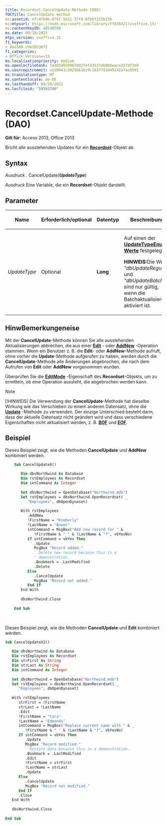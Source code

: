 ```yaml
---
title: Recordset.CancelUpdate-Methode (DAO)
TOCTitle: CancelUpdate method
ms:assetid: efc4f60b-876f-5e11-37fd-0fbbf225b15b
ms:mtpsurl: https://msdn.microsoft.com/library/Ff836421(v=office.15)
ms:contentKeyID: 48548590
ms.date: 09/18/2015
mtps_version: v=office.15
f1_keywords:
- dao360.chm1053072
f1_categories:
- Office.Version=v15
ms.localizationpriority: medium
ms.openlocfilehash: fa3b54650967dd2fef435374b8b6eace327df3dd
ms.sourcegitcommit: a1d9041c20256616c9c183f7d1049142a7ac6991
ms.translationtype: MT
ms.contentlocale: de-DE
ms.lasthandoff: 09/24/2021
ms.locfileid: "59593740"
---
```

# <a name="recordsetcancelupdate-method-dao"></a>Recordset.CancelUpdate-Methode (DAO)

**Gilt für**: Access 2013, Office 2013

Bricht alle ausstehenden Updates für ein **[Recordset](recordset-object-dao.md)**-Objekt ab.

## <a name="syntax"></a>Syntax

*Ausdruck* . CancelUpdate(***UpdateType***)

*Ausdruck* Eine Variable, die ein **Recordset**-Objekt darstellt.

## <a name="parameters"></a>Parameter

<table>
<colgroup>
<col style="width: 25%" />
<col style="width: 25%" />
<col style="width: 25%" />
<col style="width: 25%" />
</colgroup>
<thead>
<tr class="header">
<th><p>Name</p></th>
<th><p>Erforderlich/optional</p></th>
<th><p>Datentyp</p></th>
<th><p>Beschreibung</p></th>
</tr>
</thead>
<tbody>
<tr class="odd">
<td><p><em>UpdateType</em></p></td>
<td><p>Optional</p></td>
<td><p><strong>Long</strong></p></td>
<td><p>Auf einen der <strong><a href="updatetypeenum-enumeration-dao.md">UpdateTypeEnum-Werte</a></strong> festgelegt.</p><p><strong>HINWEIS:</strong>Die Werte <EM>"dbUpdateRegular"</EM> und <EM>"dbUpdateBatch"</EM> sind nur gültig, wenn die Batchaktualisierung aktiviert ist.</p>
</td>
</tr>
</tbody>
</table>


## <a name="remarks"></a>HinwBemerkungeneise

Mit der **CancelUpdate**-Methode können Sie alle ausstehenden Aktualisierungen abbrechen, die aus einer **[Edit](recordset-edit-method-dao.md)** - oder **[AddNew](recordset-addnew-method-dao.md)** -Operation stammen. Wenn ein Benutzer z. B. die **Edit**- oder **AddNew**-Methode aufruft, ohne vorher die **Update**-Methode aufgerufen zu haben, werden durch die **CancelUpdate**-Methode alle Änderungen abgebrochen, die nach dem Aufrufen von **Edit** oder **AddNew** vorgenommen wurden.

Überprüfen Sie die **[EditMode](recordset-editmode-property-dao.md)** -Eigenschaft des **Recordset**-Objekts, um zu ermitteln, ob eine Operation aussteht, die abgebrochen werden kann.

> [!NOTE]
> [!HINWEIS] Die Verwendung der **CancelUpdate**-Methode hat dieselbe Wirkung wie das Verschieben zu einem anderen Datensatz, ohne die **[Update](recordset-update-method-dao.md)** -Methode zu verwenden. Der einzige Unterschied besteht darin, dass der aktuelle Datensatz nicht geändert wird und dass verschiedene Eigenschaften nicht aktualisiert werden, z. B. **[BOF](recordset-bof-property-dao.md)** und **[EOF](recordset-eof-property-dao.md)**.


## <a name="example"></a>Beispiel

Dieses Beispiel zeigt, wie die Methoden **CancelUpdate** und **AddNew** kombiniert werden.

```vb
    Sub CancelUpdateX() 
     
       Dim dbsNorthwind As Database 
       Dim rstEmployees As Recordset 
       Dim intCommand As Integer 
     
       Set dbsNorthwind = OpenDatabase("Northwind.mdb") 
       Set rstEmployees = dbsNorthwind.OpenRecordset( _ 
          "Employees", dbOpenDynaset) 
     
       With rstEmployees 
          .AddNew 
          !FirstName = "Kimberly" 
          !LastName = "Bowen" 
          intCommand = MsgBox("Add new record for " & _ 
             !FirstName & " " & !LastName & "?", vbYesNo) 
          If intCommand = vbYes Then 
             .Update 
             MsgBox "Record added." 
             ' Delete new record because this is a  
             ' demonstration. 
             .Bookmark = .LastModified 
             .Delete 
          Else 
             .CancelUpdate 
             MsgBox "Record not added." 
          End If 
       End With 
     
       dbsNorthwind.Close 
     
    End Sub 
```

<br/>

Dieses Beispiel zeigt, wie die Methoden **CancelUpdate** und **Edit** kombiniert werden.

```vb
Sub CancelUpdateX2() 
 
   Dim dbsNorthwind As Database 
   Dim rstEmployees As Recordset 
   Dim strFirst As String 
   Dim strLast As String 
   Dim intCommand As Integer 
 
   Set dbsNorthwind = OpenDatabase("Northwind.mdb") 
   Set rstEmployees = dbsNorthwind.OpenRecordset( _ 
      "Employees", dbOpenDynaset) 
 
   With rstEmployees 
      strFirst = !FirstName 
      strLast = !LastName 
      .Edit 
      !FirstName = "Cora" 
      !LastName = "Edmonds" 
      intCommand = MsgBox("Replace current name with " & _ 
         !FirstName & " " & !LastName & "?", vbYesNo) 
      If intCommand = vbYes Then 
         .Update 
         MsgBox "Record modified." 
         ' Restore data because this is a demonstration. 
         .Bookmark = .LastModified 
         .Edit 
         !FirstName = strFirst 
         !LastName = strLast 
         .Update 
      Else 
         .CancelUpdate 
         MsgBox "Record not modified." 
      End If 
      .Close 
   End With 
 
   dbsNorthwind.Close 
 
End Sub 
 
```

